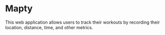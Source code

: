 # Mapty
This web application allows users to track their workouts by recording their location, distance, time, and other metrics.
